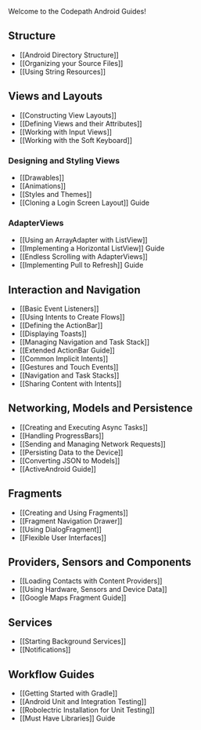 Welcome to the Codepath Android Guides!

## Structure

* [[Android Directory Structure]]
* [[Organizing your Source Files]]
* [[Using String Resources]]

## Views and Layouts

* [[Constructing View Layouts]]
* [[Defining Views and their Attributes]]
* [[Working with Input Views]]
* [[Working with the Soft Keyboard]]

### Designing and Styling Views

* [[Drawables]]
* [[Animations]]
* [[Styles and Themes]]
* [[Cloning a Login Screen Layout]] Guide

### AdapterViews

* [[Using an ArrayAdapter with ListView]]
* [[Implementing a Horizontal ListView]] Guide
* [[Endless Scrolling with AdapterViews]]
* [[Implementing Pull to Refresh]] Guide

## Interaction and Navigation

* [[Basic Event Listeners]]
* [[Using Intents to Create Flows]]
* [[Defining the ActionBar]]
* [[Displaying Toasts]]
* [[Managing Navigation and Task Stack]]
* [[Extended ActionBar Guide]]
* [[Common Implicit Intents]]
* [[Gestures and Touch Events]]
* [[Navigation and Task Stacks]]
* [[Sharing Content with Intents]]

## Networking, Models and Persistence

* [[Creating and Executing Async Tasks]]
* [[Handling ProgressBars]]
* [[Sending and Managing Network Requests]]
* [[Persisting Data to the Device]]
* [[Converting JSON to Models]]
* [[ActiveAndroid Guide]]

## Fragments

* [[Creating and Using Fragments]]
* [[Fragment Navigation Drawer]]
* [[Using DialogFragment]]
* [[Flexible User Interfaces]]

## Providers, Sensors and Components

* [[Loading Contacts with Content Providers]]
* [[Using Hardware, Sensors and Device Data]]
* [[Google Maps Fragment Guide]]

## Services

* [[Starting Background Services]]
* [[Notifications]]

## Workflow Guides

* [[Getting Started with Gradle]]
* [[Android Unit and Integration Testing]]
* [[Robolectric Installation for Unit Testing]]
* [[Must Have Libraries]] Guide